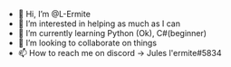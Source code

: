 - 👋 Hi, I’m @L-Ermite
- 👀 I’m interested in helping as much as I can
- 🌱 I’m currently learning Python (Ok), C#(beginner)
- 💞️ I’m looking to collaborate on things
- 📫 How to reach me on discord -> Jules l'ermite#5834

<!---
L-Ermite/L-Ermite is a ✨ special ✨ repository because its `README.md` (this file) appears on your GitHub profile.
You can click the Preview link to take a look at your changes.
--->

